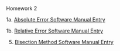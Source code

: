 Homework 2

1a. [Absolute Error Software Manual Entry](https://github.com/CamWeil/math4610/blob/master/softwaremanual/nmabserr.md)

1b. [Relative Error Software Manual Entry](https://github.com/CamWeil/math4610/blob/master/softwaremanual/nmrelerr.md)

5. [Bisection Method Software Manual Entry](https://github.com/CamWeil/math4610/blob/master/softwaremanual/nmbisect.md)
